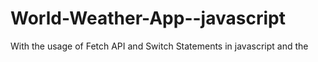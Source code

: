 # World-Weather-App--javascript
With the usage of Fetch API and Switch Statements in javascript and the 
